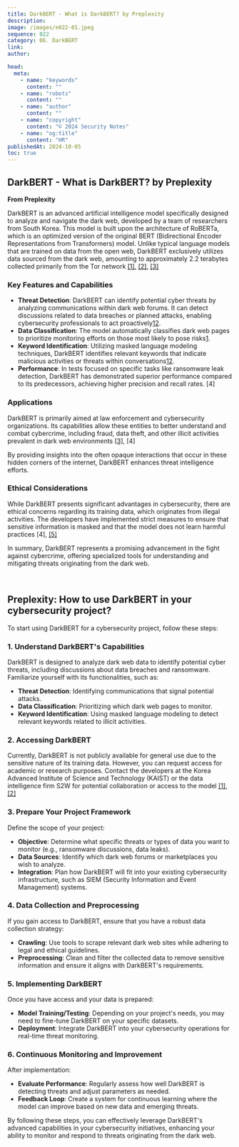 ```yaml
---
title: DarkBERT - What is DarkBERT? by Preplexity
description:
image: /images/e022-01.jpeg
sequence: 022
category: 06. DarkBERT
link:
author:

head:
  meta:
    - name: "keywords"
      content: ""
    - name: "robots"
      content: ""
    - name: "author"
      content: ""
    - name: "copyright"
      content: "© 2024 Security Notes"
    - name: "og:title"
      content: "HR"
publishedAt: 2024-10-05
toc: true
---
```


## DarkBERT - What is DarkBERT? by Preplexity

**From Preplexity**

DarkBERT is an advanced artificial intelligence model specifically designed to analyze and navigate the dark web, developed by a team of researchers from South Korea. This model is built upon the architecture of RoBERTa, which is an optimized version of the original BERT (Bidirectional Encoder Representations from Transformers) model. Unlike typical language models that are trained on data from the open web, DarkBERT exclusively utilizes data sourced from the dark web, amounting to approximately 2.2 terabytes collected primarily from the Tor network
[[1]](https://www.manageengine.com/log-management/cyber-security/darkBERT-dark-web.html),
[[2]](https://www.geeksforgeeks.org/darkbert-new-ai-trained-on-the-dark-web/),
[[3]](https://rogerbasler.ch/en/2023/06/24/what-is-darkbert/)

### **Key Features and Capabilities**

- **Threat Detection**: DarkBERT can identify potential cyber threats by analyzing communications within dark web forums. It can detect discussions related to data breaches or planned attacks, enabling cybersecurity professionals to act proactively[1](https://www.manageengine.com/log-management/cyber-security/darkBERT-dark-web.html)[2](https://www.geeksforgeeks.org/darkbert-new-ai-trained-on-the-dark-web/).
- **Data Classification**: The model automatically classifies dark web pages to prioritize monitoring efforts on those most likely to pose risks[1](https://www.manageengine.com/log-management/cyber-security/darkBERT-dark-web.html).
- **Keyword Identification**: Utilizing masked language modeling techniques, DarkBERT identifies relevant keywords that indicate malicious activities or threats within conversations[1](https://www.manageengine.com/log-management/cyber-security/darkBERT-dark-web.html)[2](https://www.geeksforgeeks.org/darkbert-new-ai-trained-on-the-dark-web/).
- **Performance**: In tests focused on specific tasks like ransomware leak detection, DarkBERT has demonstrated superior performance compared to its predecessors, achieving higher precision and recall rates.
  [4]

### **Applications**

DarkBERT is primarily aimed at law enforcement and cybersecurity organizations. Its capabilities allow these entities to better understand and combat cybercrime, including fraud, data theft, and other illicit activities prevalent in dark web environments
[[3]](https://rogerbasler.ch/en/2023/06/24/what-is-darkbert/),
[4]

By providing insights into the often opaque interactions that occur in these hidden corners of the internet, DarkBERT enhances threat intelligence efforts.

### **Ethical Considerations**

While DarkBERT presents significant advantages in cybersecurity, there are ethical concerns regarding its training data, which originates from illegal activities. The developers have implemented strict measures to ensure that sensitive information is masked and that the model does not learn harmful practices
[4],
[[5]](https://www.esecurityplanet.com/threats/fraudgpt-darkbert-darkbart/)

In summary, DarkBERT represents a promising advancement in the fight against cybercrime, offering specialized tools for understanding and mitigating threats originating from the dark web.

<br>

## Preplexity: How to use DarkBERT in your cybersecurity project?

To start using DarkBERT for a cybersecurity project, follow these steps:

### **1. Understand DarkBERT's Capabilities**

DarkBERT is designed to analyze dark web data to identify potential cyber threats, including discussions about data breaches and ransomware. Familiarize yourself with its functionalities, such as:

- **Threat Detection**: Identifying communications that signal potential attacks.
- **Data Classification**: Prioritizing which dark web pages to monitor.
- **Keyword Identification**: Using masked language modeling to detect relevant keywords related to illicit activities.

### **2. Accessing DarkBERT**

Currently, DarkBERT is not publicly available for general use due to the sensitive nature of its training data. However, you can request access for academic or research purposes. Contact the developers at the Korea Advanced Institute of Science and Technology (KAIST) or the data intelligence firm S2W for potential collaboration or access to the model
[[1]](https://www.spiceworks.com/tech/artificial-intelligence/news/darkbert-the-first-dark-web-trained-ai-is-here/),
[[2]](https://www.manageengine.com/log-management/cyber-security/darkBERT-dark-web.html)

### **3. Prepare Your Project Framework**

Define the scope of your project:

- **Objective**: Determine what specific threats or types of data you want to monitor (e.g., ransomware discussions, data leaks).
- **Data Sources**: Identify which dark web forums or marketplaces you wish to analyze.
- **Integration**: Plan how DarkBERT will fit into your existing cybersecurity infrastructure, such as SIEM (Security Information and Event Management) systems.

### **4. Data Collection and Preprocessing**

If you gain access to DarkBERT, ensure that you have a robust data collection strategy:

- **Crawling**: Use tools to scrape relevant dark web sites while adhering to legal and ethical guidelines.
- **Preprocessing**: Clean and filter the collected data to remove sensitive information and ensure it aligns with DarkBERT's requirements.

### **5. Implementing DarkBERT**

Once you have access and your data is prepared:

- **Model Training/Testing**: Depending on your project's needs, you may need to fine-tune DarkBERT on your specific datasets.
- **Deployment**: Integrate DarkBERT into your cybersecurity operations for real-time threat monitoring.

### **6. Continuous Monitoring and Improvement**

After implementation:

- **Evaluate Performance**: Regularly assess how well DarkBERT is detecting threats and adjust parameters as needed.
- **Feedback Loop**: Create a system for continuous learning where the model can improve based on new data and emerging threats.

By following these steps, you can effectively leverage DarkBERT's advanced capabilities in your cybersecurity initiatives, enhancing your ability to monitor and respond to threats originating from the dark web.
